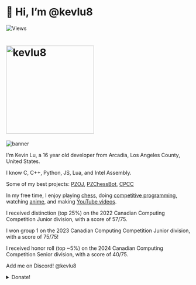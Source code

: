 # 👋 Hi, I’m @kevlu8

![Views](https://komarev.com/ghpvc/?username=kevlu8&color=blue)

<h1>
  <a href="https://github.com/kevlu8">
    <img
      width="240"
      alt="kevlu8"
      src="https://img.shields.io/badge/kevlu8-blue?style=for-the-badge&logo=devdotto"
    />
  </a>
</h1>

![banner](https://i.imgur.com/ZKDm1EO.png)

I'm Kevin Lu, a 16 year old developer from Arcadia, Los Angeles County, United States.

I know C, C++, Python, JS, Lua, and Intel Assembly.

Some of my best projects: [PZOJ](https://github.com/PZOJ/PZOJ), [PZChessBot](https://github.com/kevlu8/PZChessBot), [CPCC](https://github.com/kevlu8/CPCC)

In my free time, I enjoy playing [chess](https://lichess.org/@/kevlu8), doing [competitive programming](https://dmoj.ca/user/kevlu8), watching [anime](https://myanimelist.net/animelist/kevlu8), and making [YouTube videos](https://youtube.com/kevlu8).

I received distinction (top 25%) on the 2022 Canadian Computing Competition Junior division, with a score of 57/75.

I won group 1 on the 2023 Canadian Computing Competition Junior division, with a score of 75/75!

I received honor roll (top ~5%) on the 2024 Canadian Computing Competition Senior division, with a score of 40/75.

Add me on Discord! @kevlu8

<details>
  <summary>Donate!</summary>
  
  If for whatever reason you want to send me money, here are the places you may do so:
  
  - BTC Address (preferred): 31pma4U314hJHSxXBECWxYFPBgL7n9BoCC
    
  - Ethereum: 0x1e6d504dc37c7925f9d937Fbba9eed5313b0f926

  - Ethereum Classic: 0x4f4cf965270a0EeeFA0A52e92b4E5Bc8884D645c
  
  - YouTube Membership: https://www.youtube.com/kevlu8
  
</details>
